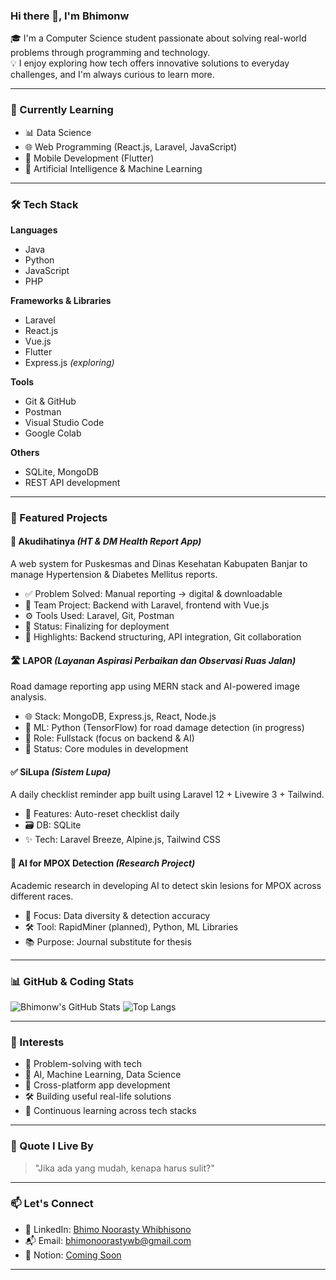 ### Hi there 👋, I'm Bhimonw

🎓 I'm a Computer Science student passionate about solving real-world problems through programming and technology.\
💡 I enjoy exploring how tech offers innovative solutions to everyday challenges, and I'm always curious to learn more.

---

### 🌱 Currently Learning

- 📊 Data Science
- 🌐 Web Programming (React.js, Laravel, JavaScript)
- 📱 Mobile Development (Flutter)
- 🤖 Artificial Intelligence & Machine Learning

---

### 🛠️ Tech Stack

**Languages**

- Java
- Python
- JavaScript
- PHP

**Frameworks & Libraries**

- Laravel
- React.js
- Vue.js
- Flutter
- Express.js *(exploring)*

**Tools**

- Git & GitHub
- Postman
- Visual Studio Code
- Google Colab

**Others**

- SQLite, MongoDB
- REST API development

---

### 💼 Featured Projects

#### 📍 Akudihatinya *(HT & DM Health Report App)*

A web system for Puskesmas and Dinas Kesehatan Kabupaten Banjar to manage Hypertension & Diabetes Mellitus reports.

- ✅ Problem Solved: Manual reporting → digital & downloadable
- 👥 Team Project: Backend with Laravel, frontend with Vue.js
- ⚙️ Tools Used: Laravel, Git, Postman
- 🚀 Status: Finalizing for deployment
- 📌 Highlights: Backend structuring, API integration, Git collaboration

#### 🛣️ LAPOR *(Layanan Aspirasi Perbaikan dan Observasi Ruas Jalan)*

Road damage reporting app using MERN stack and AI-powered image analysis.

- 🌐 Stack: MongoDB, Express.js, React, Node.js
- 🤖 ML: Python (TensorFlow) for road damage detection (in progress)
- 🧠 Role: Fullstack (focus on backend & AI)
- 🚧 Status: Core modules in development

#### ✅ SiLupa *(Sistem Lupa)*

A daily checklist reminder app built using Laravel 12 + Livewire 3 + Tailwind.

- 📆 Features: Auto-reset checklist daily
- 🗃️ DB: SQLite
- ✨ Tech: Laravel Breeze, Alpine.js, Tailwind CSS

#### 🧪 AI for MPOX Detection *(Research Project)*

Academic research in developing AI to detect skin lesions for MPOX across different races.

- 🧬 Focus: Data diversity & detection accuracy
- 🛠️ Tool: RapidMiner (planned), Python, ML Libraries
- 📚 Purpose: Journal substitute for thesis

---

### 📊 GitHub & Coding Stats
![Bhimonw's GitHub Stats](https://github-readme-stats.vercel.app/api?username=Bhimonw&show_icons=true&theme=default)
![Top Langs](https://github-readme-stats.vercel.app/api/top-langs/?username=Bhimonw&layout=compact&theme=default)

---

### 🧠 Interests

- 🧩 Problem-solving with tech
- 🤖 AI, Machine Learning, Data Science
- 📱 Cross-platform app development
- 🛠️ Building useful real-life solutions
- 🧠 Continuous learning across tech stacks

---

### 💬 Quote I Live By

> "Jika ada yang mudah, kenapa harus sulit?"

---

### 📫 Let's Connect

- 💼 LinkedIn: [Bhimo Noorasty Whibhisono](https://www.linkedin.com/in/bhimo-noorasty-whibhisono-4a4a18361)
- 📬 Email: [bhimonoorastywb@gmail.com](mailto:bhimonoorastywb@gmail.com)
- 🧠 Notion: [Coming Soon](#)

---

